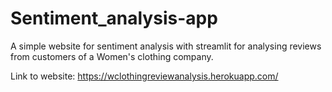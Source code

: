 # Sentiment_analysis-app
A simple website for sentiment analysis with streamlit for analysing reviews from customers of a Women's clothing company.

Link to website: https://wclothingreviewanalysis.herokuapp.com/
